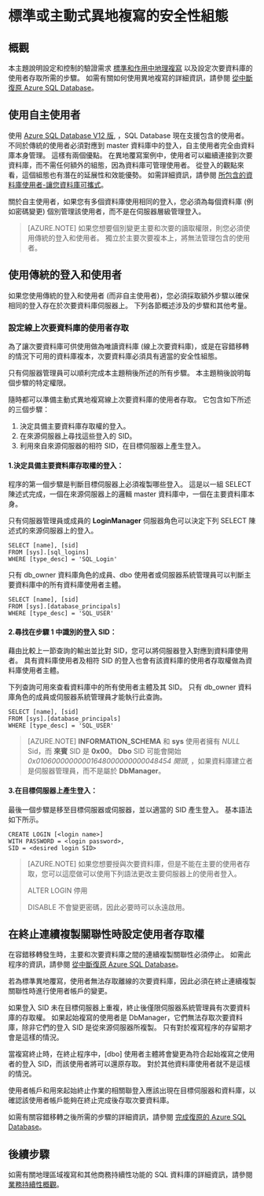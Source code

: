 <properties
    pageTitle="標準或主動式異地複寫的安全性組態"
    description="本主題說明管理 SQL Database 之標準或主動式異地覆寫案例的安全性考量。"
    services="sql-database"
    documentationCenter="na"
    authors="rothja"
    manager="jeffreyg"
    editor="monicar" />


<tags
    ms.service="sql-database"
    ms.devlang="na"
    ms.topic="article"
    ms.tgt_pltfrm="na"
    ms.workload="data-management"
    ms.date="10/22/2015"
    ms.author="jroth" />

# 標準或主動式異地複寫的安全性組態

## 概觀
本主題說明設定和控制的驗證需求 [標準和作用中地理複寫](sql-database-geo-replication-overview.md) 以及設定次要資料庫的使用者存取所需的步驟。 如需有關如何使用異地複寫的詳細資訊，請參閱 [從中斷復原 Azure SQL Database](sql-database-disaster-recovery.md)。

## 使用自主使用者
使用 [Azure SQL Database V12 版](sql-database-v12-whats-new.md), ，SQL Database 現在支援包含的使用者。 不同於傳統的使用者必須對應到 master 資料庫中的登入，自主使用者完全由資料庫本身管理。 這樣有兩個優點。 在異地覆寫案例中，使用者可以繼續連接到次要資料庫，而不需任何額外的組態，因為資料庫可管理使用者。 從登入的觀點來看，這個組態也有潛在的延展性和效能優勢。 如需詳細資訊，請參閱 [所包含的資料庫使用者-讓您資料庫可攜式](https://msdn.microsoft.com/library/ff929188.aspx)。 

關於自主使用者，如果您有多個資料庫使用相同的登入，您必須為每個資料庫 (例如密碼變更) 個別管理該使用者，而不是在伺服器層級管理登入。

>[AZURE.NOTE] 如果您想要個別變更主要和次要的讀取權限，則您必須使用傳統的登入和使用者。 獨立於主要次要複本上，將無法管理包含的使用者。

## 使用傳統的登入和使用者
如果您使用傳統的登入和使用者 (而非自主使用者)，您必須採取額外步驟以確保相同的登入存在於次要資料庫伺服器上。 下列各節概述涉及的步驟和其他考量。

### 設定線上次要資料庫的使用者存取
為了讓次要資料庫可供使用做為唯讀資料庫 (線上次要資料庫)，或是在容錯移轉的情況下可用的資料庫複本，次要資料庫必須具有適當的安全性組態。

只有伺服器管理員可以順利完成本主題稍後所述的所有步驟。 本主題稍後說明每個步驟的特定權限。

隨時都可以準備主動式異地複寫線上次要資料庫的使用者存取。 它包含如下所述的三個步驟：

1. 決定具備主要資料庫存取權的登入。
2. 在來源伺服器上尋找這些登入的 SID。
3. 利用來自來源伺服器的相符 SID，在目標伺服器上產生登入。

#### 1.決定具備主要資料庫存取權的登入：
程序的第一個步驟是判斷目標伺服器上必須複製哪些登入。 這是以一組 SELECT 陳述式完成，一個在來源伺服器上的邏輯 master 資料庫中，一個在主要資料庫本身。

只有伺服器管理員或成員的 **LoginManager** 伺服器角色可以決定下列 SELECT 陳述式的來源伺服器上的登入。 

    SELECT [name], [sid] 
    FROM [sys].[sql_logins] 
    WHERE [type_desc] = 'SQL_Login'

只有 db_owner 資料庫角色的成員、dbo 使用者或伺服器系統管理員可以判斷主要資料庫中的所有資料庫使用者主體。

    SELECT [name], [sid]
    FROM [sys].[database_principals]
    WHERE [type_desc] = 'SQL_USER'

#### 2.尋找在步驟 1 中識別的登入 SID：
藉由比較上一節查詢的輸出並比對 SID，您可以將伺服器登入對應到資料庫使用者。 具有資料庫使用者及相符 SID 的登入也會有該資料庫的使用者存取權做為資料庫使用者主體。 

下列查詢可用來查看資料庫中的所有使用者主體及其 SID。 只有 db_owner 資料庫角色的成員或伺服器系統管理員才能執行此查詢。

    SELECT [name], [sid]
    FROM [sys].[database_principals]
    WHERE [type_desc] = 'SQL_USER'

>[AZURE.NOTE]  **INFORMATION_SCHEMA** 和 **sys** 使用者擁有 *NULL* Sid，而 **來賓** SID 是 **0x00**。  **Dbo** SID 可能會開始 *0x01060000000001648000000000048454 開頭*, ，如果資料庫建立者是伺服器管理員，而不是屬於 **DbManager**。

#### 3.在目標伺服器上產生登入：
最後一個步驟是移至目標伺服器或伺服器，並以適當的 SID 產生登入。 基本語法如下所示。

    CREATE LOGIN [<login name>]
    WITH PASSWORD = <login password>,
    SID = <desired login SID>

>[AZURE.NOTE] 如果您想要授與次要資料庫，但是不能在主要的使用者存取，您可以這麼做可以使用下列語法更改主要伺服器上的使用者登入。
>
>ALTER LOGIN <login name> 停用
>
>DISABLE 不會變更密碼，因此必要時可以永遠啟用。

## 在終止連續複製關聯性時設定使用者存取權
在容錯移轉發生時，主要和次要資料庫之間的連續複製關聯性必須停止。 如需此程序的資訊，請參閱 [從中斷復原 Azure SQL Database](sql-database-disaster-recovery.md)。

若為標準異地覆寫，使用者無法存取離線的次要資料庫，因此必須在終止連續複製關聯性時進行使用者帳戶的變更。

如果登入 SID 未在目標伺服器上重複，終止後僅限伺服器系統管理員有次要資料庫的存取權。 如果起始複寫的使用者是 DbManager，它們無法存取次要資料庫，除非它們的登入 SID 是從來源伺服器所複製。 只有對於複寫程序的存留期才會是這樣的情況。

當複寫終止時，在終止程序中，[dbo] 使用者主體將會變更為符合起始複寫之使用者的登入 SID，而該使用者將可以還原存取。 對於其他資料庫使用者就不是這樣的情況。

使用者帳戶和用來起始終止作業的相關聯登入應該出現在目標伺服器和資料庫，以確認該使用者帳戶能夠在終止完成後存取次要資料庫。

如需有關容錯移轉之後所需的步驟的詳細資訊，請參閱 [完成復原的 Azure SQL Database](sql-database-recovered-finalize.md)。

## 後續步驟
如需有關地理區域複寫和其他商務持續性功能的 SQL 資料庫的詳細資訊，請參閱 [業務持續性概觀](sql-database-business-continuity.md)。
